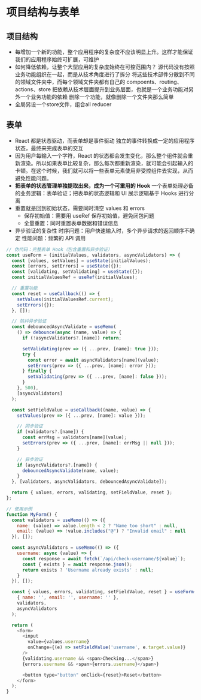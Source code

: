 # 项目结构与表单
## 项目结构
- 每增加一个新的功能，整个应用程序的复杂度不应该明显上升。这样才能保证我们的应用程序始终可扩展，可维护
- 如何降低依赖，让整个大型应用的复杂度始终在可控范围内？
    源代码没有按照业务功能组织在一起，而是从技术角度进行了拆分
    将这些技术部件分散到不同的领域文件夹中，而每个领域文件夹都有自己的 compoents、routing、actions、store
    把依赖从技术层面提升到业务层面，也就是一个业务功能对另外一个业务功能的依赖
    删除一个功能，就像删除一个文件夹那么简单
- 全局另设一个store文件，组合all reducer 
## 表单
- React 都是状态驱动，而表单却是事件驱动
  独立的事件转换成一定的应用程序状态，最终来完成表单的交互
- 因为用户每输入一个字符，React 的状态都会发生变化，那么整个组件就会重新渲染。所以如果表单比较复杂，那么每次都重新渲染，就可能会引起输入的卡顿。在这个时候，我们就可以将一些表单元素使用非受控组件去实现，从而避免性能问题。
- **把表单的状态管理单独提取出来，成为一个可重用的 Hook**
一个表单处理必备的业务逻辑：表单验证；把表单的状态逻辑和 UI 展示逻辑基于 Hooks 进行分离
- 重置就是回到初始状态，需要同时清空 values 和 errors
    - 保存初始值：需要用 useRef 保存初始值，避免闭包问题
    - 全量重置：同时重置表单数据和错误信息
- 异步验证的复杂性
    时序问题：用户快速输入时，多个异步请求的返回顺序不确定
    性能问题：频繁的 API 调用

```js
// 伪代码：完整表单 Hook（包含重置和异步验证）
const useForm = (initialValues, validators, asyncValidators) => {
  const [values, setValues] = useState(initialValues);
  const [errors, setErrors] = useState({});
  const [validating, setValidating] = useState({});
  const initialValuesRef = useRef(initialValues);

  // 重置功能
  const reset = useCallback(() => {
    setValues(initialValuesRef.current);
    setErrors({});
  }, []);

  // 防抖异步验证
  const debouncedAsyncValidate = useMemo(
    () => debounce(async (name, value) => {
      if (!asyncValidators?.[name]) return;

      setValidating(prev => ({ ...prev, [name]: true }));
      try {
        const error = await asyncValidators[name](value);
        setErrors(prev => ({ ...prev, [name]: error }));
      } finally {
        setValidating(prev => ({ ...prev, [name]: false }));
      }
    }, 500),
    [asyncValidators]
  );

  const setFieldValue = useCallback((name, value) => {
    setValues(prev => ({ ...prev, [name]: value }));

    // 同步验证
    if (validators?.[name]) {
      const errMsg = validators[name](value);
      setErrors(prev => ({ ...prev, [name]: errMsg || null }));
    }

    // 异步验证
    if (asyncValidators?.[name]) {
      debouncedAsyncValidate(name, value);
    }
  }, [validators, asyncValidators, debouncedAsyncValidate]);

  return { values, errors, validating, setFieldValue, reset };
};

// 使用示例
function MyForm() {
  const validators = useMemo(() => ({
    name: (value) => value.length < 2 ? "Name too short" : null,
    email: (value) => !value.includes("@") ? "Invalid email" : null
  }), []);

  const asyncValidators = useMemo(() => ({
    username: async (value) => {
      const response = await fetch(`/api/check-username/${value}`);
      const { exists } = await response.json();
      return exists ? 'Username already exists' : null;
    }
  }), []);

  const { values, errors, validating, setFieldValue, reset } = useForm(
    { name: '', email: '', username: '' },
    validators,
    asyncValidators
  );

  return (
    <form>
      <input
        value={values.username}
        onChange={(e) => setFieldValue('username', e.target.value)}
      />
      {validating.username && <span>Checking...</span>}
      {errors.username && <span>{errors.username}</span>}

      <button type="button" onClick={reset}>Reset</button>
    </form>
  );
}
```
